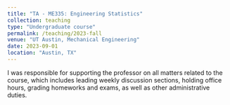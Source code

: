 ```yaml
---
title: "TA - ME335: Engineering Statistics"
collection: teaching
type: "Undergraduate course"
permalink: /teaching/2023-fall
venue: "UT Austin, Mechanical Engineering"
date: 2023-09-01
location: "Austin, TX"
---
```


I was responsible for supporting the professor on all matters related to the course, which includes leading weekly discussion sections, holding office hours, grading homeworks and exams, as well as other administrative duties. 